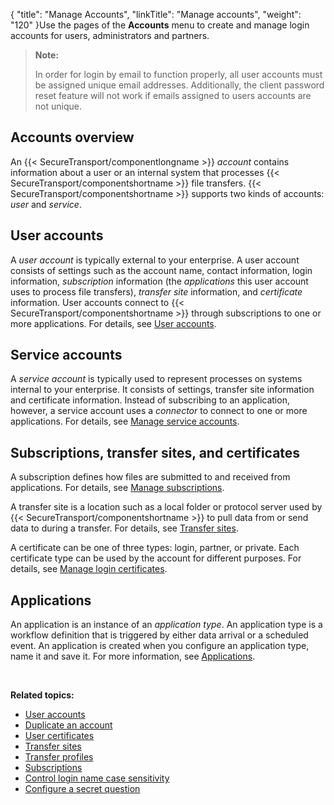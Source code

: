 {
    "title": "Manage Accounts",
    "linkTitle": "Manage accounts",
    "weight": "120"
}Use the pages of the **Accounts** menu to create and manage login accounts for users, administrators and partners.

> **Note:**
>
> In order for login by email to function properly, all user accounts must be assigned unique email addresses. Additionally, the client password reset feature will not work if emails assigned to users accounts are not unique.

## Accounts overview

An {{< SecureTransport/componentlongname  >}} *account* contains information about a user or an internal system that processes {{< SecureTransport/componentshortname  >}} file transfers. {{< SecureTransport/componentshortname  >}} supports two kinds of accounts: *user* and *service*.

## User accounts

A *user account* is typically external to your enterprise. A user account consists of settings such as the account name, contact information, login information, *subscription* information (the *applications* this user account uses to process file transfers), *transfer site* information, and *certificate* information. User accounts connect to {{< SecureTransport/componentshortname  >}} through subscriptions to one or more applications. For details, see [User accounts](useraccounts#AccountsMenu_2253641766_1100353).

## Service accounts

A *service account* is typically used to represent processes on systems internal to your enterprise. It consists of settings, transfer site information and certificate information. Instead of subscribing to an application, however, a service account uses a *connector* to connect to one or more applications. For details, see [Manage service accounts](t_st_serviceaccounts#AccountsMenu_2253641766_1060038).

## Subscriptions, transfer sites, and certificates

A subscription defines how files are submitted to and received from applications. For details, see [Manage subscriptions](c_st_subscriptions/t_st_subscriptions#AccountsMenu_2253641766_1247370).

A transfer site is a location such as a local folder or protocol server used by {{< SecureTransport/componentshortname  >}} to pull data from or send data to during a transfer. For details, see [Transfer sites](transfersites#AccountsMenu_2253641766_1151145).

A certificate can be one of three types: login, partner, or private. Each certificate type can be used by the account for different purposes. For details, see [Manage login certificates](c_st_usercertificates/t_st_usercertificates#AccountsMenu_2253641766_1090701).

## Applications

An application is an instance of an *application type*. An application type is a workflow definition that is triggered by either data arrival or a scheduled event. An application is created when you configure an application type, name it and save it. For more information, see [Applications](../applications).

 

**Related topics:**

-   [User accounts](useraccounts)
-   [Duplicate an account](t_st_duplicateaccount)
-   [User certificates](c_st_usercertificates)
-   [Transfer sites](transfersites)
-   [Transfer profiles](t_st_transferprofiles)
-   [Subscriptions](c_st_subscriptions)
-   [Control login name case sensitivity](t_st_controlloginnamecasesensitivity)
-   [Configure a secret question](t_st_password_reset/t_st_secretquestion)
